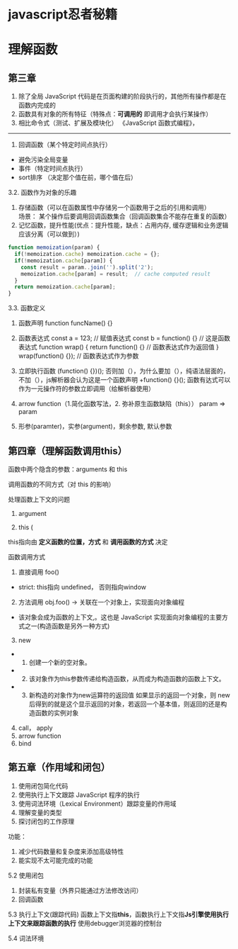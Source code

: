 # javascript忍者秘籍


# 理解函数

## 第三章
1. 除了全局 JavaScript 代码是在页面构建的阶段执行的，其他所有操作都是在函数内完成的
2. 函数具有对象的所有特征（特殊点：**可调用的** 即调用才会执行某操作）
3. 相比命令式（测试、扩展及模块化） 《JavaScript 函数式编程》，

-----

1. 回调函数（某个特定时间点执行）
  - 避免污染全局变量
  - 事件（特定时间点执行）
  - sort排序 （决定那个值在前，哪个值在后）

3.2. 函数作为对象的乐趣
1. 存储函数（可以在函数属性中存储另一个函数用于之后的引用和调用）   
场景： 某个操作后要调用回调函数集合（回调函数集合不能存在重复的函数）
2. 记忆函数，提升性能(优点：提升性能，缺点：占用内存, 缓存逻辑和业务逻辑应该分离（可以做到）)
```js
function memoization(param) {
  if(!memoization.cache) memoization.cache = {};
  if(!memoization.cache[param]) {
    const result = param..join('').split('2'); 
    memoization.cache[param] = result;  // cache computed result
  }
  return memoization.cache[param];
}
```

3.3. 函数定义
1. 函数声明
function funcName() {}

2. 函数表达式
const a = 123;   // 赋值表达式
const b = function() {}  // 这是函数表达式
function wrap() {
  return function() {}   // 函数表达式作为返回值
}
wrap(function() {});  // 函数表达式作为参数

3. 立即执行函数
(function() {})();  否则加（），为什么要加（），纯语法层面的，不加（），js解析器会认为这是一个函数声明
+function() {}();  函数有达式可以作为一元操作符的参数立即调用（给解析器使用）

4. arrow function（1.简化函数写法，2. 弥补原生函数缺陷（this）） param => param
5. 形参(paramter)，实参(argument)，剩余参数, 默认参数

## 第四章（理解函数调用this）

函数中两个隐含的参数：arguments 和 this

调用函数的不同方式（对 this 的影响）

处理函数上下文的问题

1. argument

2. this (

this指向由 **定义函数的位置，方式** 和 **调用函数的方式** 决定

函数调用方式
1. 直接调用   foo()
  - strict: this指向 undefined， 否则指向window
2. 方法调用  obj.foo()   ->   关联在一个对象上，实现面向对象编程
  - 该对象会成为函数的上下文,。这也是 JavaScript 实现面向对象编程的主要方式之一(构造函数是另外一种方式)
  
3. new
  - 1. 创建一个新的空对象。
  - 2. 该对象作为this参数传递给构造函数，从而成为构造函数的函数上下文。
  - 3. 新构造的对象作为new运算符的返回值
如果显示的返回一个对象，则 new 后得到的就是这个显示返回的对象，若返回一个基本值，则返回的还是构造函数的实例对象
4. call， apply
5. arrow function
6. bind



## 第五章（作用域和闭包）
1. 使用闭包简化代码
2. 使用执行上下文跟踪 JavaScript 程序的执行
3. 使用词法环境（Lexical Environment）跟踪变量的作用域
4. 理解变量的类型
5. 探讨闭包的工作原理

功能：
1. 减少代码数量和复杂度来添加高级特性
2. 能实现不太可能完成的功能


5.2 使用闭包
1. 封装私有变量（外界只能通过方法修改访问）
2. 回调函数

5.3 执行上下文(跟踪代码)
函数上下文指**this**，函数执行上下文指**Js引擎使用执行上下文来跟踪函数的执行**
使用debugger浏览器的控制台

5.4 词法环境